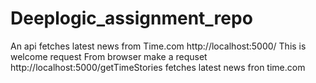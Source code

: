 # Deeplogic_assignment_repo
An api fetches latest news from Time.com
http://localhost:5000/ This is welcome request
From browser make a requset http://localhost:5000/getTimeStories fetches latest news fron time.com
